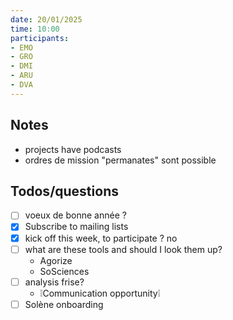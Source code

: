 ```yaml
---
date: 20/01/2025
time: 10:00
participants:
- EMO
- GRO
- DMI
- ARU
- DVA
---
```


## Notes
- projects have podcasts
- ordres de mission "permanates" sont possible

## Todos/questions
- [ ] voeux de bonne année ?
- [x] Subscribe to mailing lists
- [x] kick off this week, to participate ? no
- [ ] what are these tools and should I look them up?
  - Agorize
  - SoSciences
- [ ] analysis frise?
  - ❕Communication opportunity❕
- [ ] Solène onboarding
